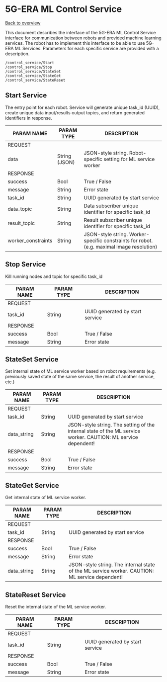 # 5G-ERA ML Control Service

[Back to overview](Step-by-step.md)

This document describes the interface of the 5G-ERA ML Control Service interface for communication between robots and provided machine learning services. The robot has to implement this interface to be able to use 5G-ERA ML Services. Parameters for each specific service are provided with a description.


```ros
/control_service/Start
/control_service/Stop
/control_service/StateSet
/control_service/StateGet
/control_service/StateReset
```

## Start Service
The entry point for each robot. Service will generate unique task_id (UUID), create unique data input/results output topics, and return generated identifiers in response.


| PARAM NAME | PARAM TYPE | DESCRIPTION |
| ---------- | ---------- | ----------- |
| REQUEST  |
| data | String (JSON) | JSON-style string. Robot-specific setting for ML service worker |
| RESPONSE | 
| success | Bool | True / False |
| message | String | Error state |
| task_id | String | UUID generated by start service |
| data_topic | String | Data subscriber unique identifier for specific task_id |
| result_topic | String | Result subscriber unique identifier for specific task_id |
| worker_constraints | String | JSON-style string. Worker-specific constraints for robot. (e.g. maximal image resolution) |


## Stop Service

Kill running nodes and topic for specific task_id

| PARAM NAME | PARAM TYPE | DESCRIPTION |
| ---------- | ---------- | ----------- |
| REQUEST   |
| task_id | String | UUID generated by start service |
| RESPONSE | 
| success | Bool | True / False |
| message | String | Error state |


## StateSet Service

Set internal state of ML service worker based on robot requirements (e.g. previously saved state of the same service, the result of another service, etc.)

| PARAM NAME | PARAM TYPE | DESCRIPTION |
| ---------- | ---------- | ----------- |
| REQUEST   |
| task_id | String | UUID generated by start service |
| data_string | String | JSON-style string. The setting of the internal state of the ML service worker. CAUTION: ML service dependent! |
| RESPONSE | 
| success | Bool | True / False |
| message | String | Error state |

## StateGet Service

Get internal state of ML service worker.

| PARAM NAME | PARAM TYPE | DESCRIPTION |
| ---------- | ---------- | ----------- |
| REQUEST   |
| task_id | String | UUID generated by start service |
| RESPONSE | 
| success | Bool | True / False |
| message | String | Error state |
| data_string | String | JSON-style string. The internal state of the ML service worker. CAUTION: ML service dependent! |

## StateReset Service

Reset the internal state of the ML service worker.

| PARAM NAME | PARAM TYPE | DESCRIPTION |
| ---------- | ---------- | ----------- |
| REQUEST   |
| task_id | String | UUID generated by start service |
| RESPONSE | 
| success | Bool | True / False |
| message | String | Error state |
